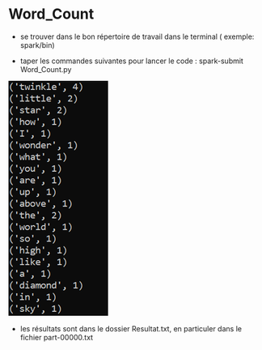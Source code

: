 # Word_Count

- se trouver dans le bon répertoire de travail dans le terminal ( exemple: spark/bin)

- taper les commandes suivantes pour lancer le code : spark-submit Word_Count.py


![Resultat_Word_Count](Image.png)



- les résultats sont dans le dossier Resultat.txt, en particuler dans le fichier part-00000.txt
